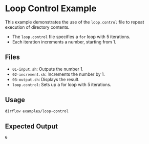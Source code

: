 # Loop Control Example

This example demonstrates the use of the `loop.control` file to repeat execution of directory contents.

- The `loop.control` file specifies a `for` loop with 5 iterations.
- Each iteration increments a number, starting from 1.

## Files
- `01-input.sh`: Outputs the number 1.
- `02-increment.sh`: Increments the number by 1.
- `03-output.sh`: Displays the result.
- `loop.control`: Sets up a for loop with 5 iterations.

## Usage
```bash
dirflow examples/loop-control
```

## Expected Output
```
6
```
